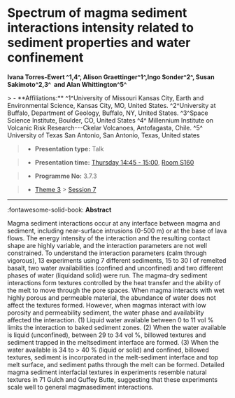 # Spectrum of magma sediment interactions intensity related to sediment properties and water confinement

**Ivana Torres-Ewert ^1,4^, Alison Graettinger^1^,Ingo Sonder^2^, Susan Sakimoto^2,3^  and Alan Whittington^5^**

<!-- more -->> - **Affiliations:** ^1^University of Missouri Kansas City, Earth and Environmental Science, Kansas City, MO, United States. ^2^University at Buffalo, Department of Geology, Buffalo, NY, United States. ^3^Space Science Institute, Boulder, CO, United States ^4^ Millennium Institute on Volcanic Risk Research---Ckelar Volcanoes, Antofagasta, Chile. ^5^ University of Texas San Antonio, San Antonio, Texas, United states

> - **Presentation type:** Talk

> - **Presentation time:** [Thursday 14:45 - 15:00](../sessions_comparison.md#__tabbed_3_2), [Room S160](../maps_venue.md#__tabbed_1_2)

> - **Programme No:** 3.7.3

> - [Theme 3](../theme3.md) > [Session 7](../sessions/session-3-7.md)

--- 

:fontawesome-solid-book: **Abstract**

Magma sediment interactions occur at any interface between magma and sediment, including near-surface intrusions (0-500 m) or at the base of lava flows. The energy intensity of the interaction and the resulting contact shape are highly variable, and the interaction parameters are not well constrained. To understand the interaction parameters (calm through vigorous), 13 experiments using 7 different sediments, 15 to 30 l of remelted basalt, two water availabilities (confined and unconfined) and two different phases of water (liquidand solid) were run.
The magma-dry sediment interactions form textures controlled by the heat transfer and the ability of the melt to move through the pore spaces. When magma interacts with wet highly porous and permeable material, the abundance of water does not affect the textures formed. However, when magmas interact with low porosity and permeability sediment, the water phase and availability affected the interaction. (1) Liquid water available between 0 to 11 vol % limits the interaction to baked sediment zones. (2) When the water available is liquid (unconfined), between 29 to 34 vol %, billowed textures and sediment trapped in the meltsediment interface are formed. (3) When the water available is 34 to > 40 % (liquid or solid) and confined, billowed textures, sediment is incorporated in the melt-sediment interface and top melt surface, and sediment paths through the melt can be formed.
Detailed magma sediment interfacial textures in experiments resemble natural textures in 71 Gulch and Guffey Butte, suggesting that these experiments scale well to general magmasediment interactions.


